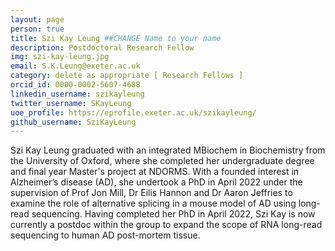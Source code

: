 ```yaml
---
layout: page 
person: true 
title: Szi Kay Leung ##CHANGE Name to your name
description: Postdoctoral Research Fellow 
img: szi-kay-leung.jpg
email: S.K.Leung@exeter.ac.uk 
category: delete as appropriate [ Research Fellows ]
orcid_id: 0000-0002-5607-4688 
linkedin_username: szikayleung 
twitter_username: SKayLeung
uoe_profile: https://eprofile.exeter.ac.uk/szikayleung/ 
github_username: SziKayLeung 
---
```


<!-- DESCRIPTION - PLEASE EDIT THE BELOW -->
Szi Kay Leung graduated with an integrated MBiochem in Biochemistry from the University of Oxford, where she completed her undergraduate degree and final year Master's project at NDORMS. With a founded interest in Alzheimer’s disease (AD), she undertook a PhD in April 2022 under the supervision of Prof Jon Mill, Dr Eilis Hannon and Dr Aaron Jeffries to examine  the role of alternative splicing in a mouse model of AD using long-read sequencing. Having completed her PhD in April 2022, Szi Kay is now currently a postdoc within the group to expand the scope of RNA long-read sequencing to human AD post-mortem tissue. 


<!-- if you are unsure how to complete this, look here (https://github.com/aspides-js/aspides-js.github.io/blob/master/_people/nicholas-clifton.md?plain=1) for an example or you can slack jessica
